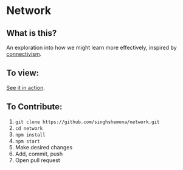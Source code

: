 # Network

## What is this?

An exploration into how we might learn more effectively, inspired by [connectivism](https://www.wgu.edu/blog/connectivism-learning-theory2105.html).

## To view:

[See it in action](network-pi.vercel.app).

## To Contribute:

1. `git clone https://github.com/singhshemona/network.git`
2. `cd network`
3. `npm install`
4. `npm start`
5. Make desired changes
6. Add, commit, push
7. Open pull request
